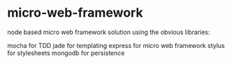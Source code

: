 micro-web-framework
===================

node based micro web framework solution using the obvious libraries:

mocha for TDD
jade for templating
express for micro web framework
stylus for stylesheets
mongodb for persistence
